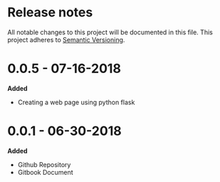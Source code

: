 # Release notes
All notable changes to this project will be documented in this file.
This project adheres to [Semantic Versioning](http://semver.org/).





# 0.0.5 - 07-16-2018

**Added**

- Creating a web page using python flask

# 0.0.1 - 06-30-2018

**Added**

- Github Repository
- Gitbook Document